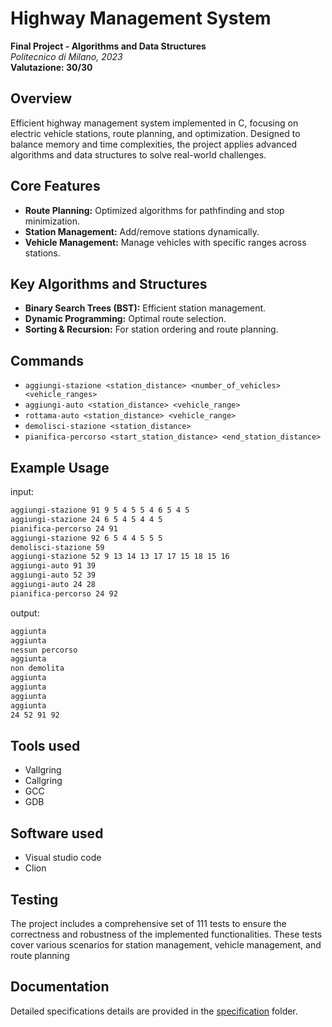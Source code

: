 # Highway Management System

**Final Project - Algorithms and Data Structures**  
*Politecnico di Milano, 2023*  
**Valutazione: 30/30**

## Overview

Efficient highway management system implemented in C, focusing on electric vehicle stations, route planning, and optimization. Designed to balance memory and time complexities, the project applies advanced algorithms and data structures to solve real-world challenges.

## Core Features

- **Route Planning:** Optimized algorithms for pathfinding and stop minimization.
- **Station Management:** Add/remove stations dynamically.
- **Vehicle Management:** Manage vehicles with specific ranges across stations.

## Key Algorithms and Structures

- **Binary Search Trees (BST):** Efficient station management.
- **Dynamic Programming:** Optimal route selection.
- **Sorting & Recursion:** For station ordering and route planning.

## Commands

- `aggiungi-stazione <station_distance> <number_of_vehicles> <vehicle_ranges>`
- `aggiungi-auto <station_distance> <vehicle_range>`
- `rottama-auto <station_distance> <vehicle_range>`
- `demolisci-stazione <station_distance>`
- `pianifica-percorso <start_station_distance> <end_station_distance>`

## Example Usage

input:
```bash
aggiungi-stazione 91 9 5 4 5 5 4 6 5 4 5
aggiungi-stazione 24 6 5 4 5 4 4 5
pianifica-percorso 24 91
aggiungi-stazione 92 6 5 4 4 5 5 5
demolisci-stazione 59
aggiungi-stazione 52 9 13 14 13 17 17 15 18 15 16
aggiungi-auto 91 39
aggiungi-auto 52 39
aggiungi-auto 24 28
pianifica-percorso 24 92
```
output:
```bash
aggiunta
aggiunta
nessun percorso
aggiunta
non demolita
aggiunta
aggiunta
aggiunta
aggiunta
24 52 91 92
```
## Tools used
* Vallgring
* Callgring
* GCC
* GDB  
## Software used
* Visual studio code
* Clion
## Testing
The project includes a comprehensive set of 111 tests to ensure the correctness and robustness of the implemented functionalities. These tests cover various scenarios for station management, vehicle management, and route planning
## Documentation
Detailed specifications details are provided in the [specification](specification/) folder.
